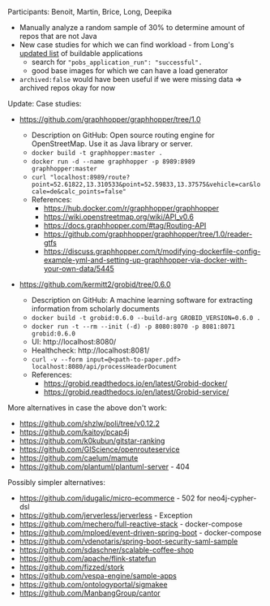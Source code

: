 Participants: Benoit, Martin, Brice, Long, Deepika

- Manually analyze a random sample of 30% to determine amount of repos that are not Java
- New case studies for which we can find workload - from Long's [updated list](https://raw.githubusercontent.com/gluckzhang/royal-chaos/pobs-dataset/pobs/dataset/886_buildable_dockerfiles.json) of buildable applications
  - search for `"pobs_application_run": "successful".`
  - good base images for which we can have a load generator
- `archived:false` would have been useful if we were missing data => archived repos okay for now

Update: Case studies:
- https://github.com/graphhopper/graphhopper/tree/1.0
  - Description on GitHub: Open source routing engine for OpenStreetMap. Use it as Java library or server.
  - `docker build -t graphhopper:master .`
  - `docker run -d --name graphhopper -p 8989:8989 graphhopper:master`
  - `curl "localhost:8989/route?point=52.61822,13.310533&point=52.59833,13.37575&vehicle=car&locale=de&calc_points=false"`
  - References:
    - https://hub.docker.com/r/graphhopper/graphhopper
    - https://wiki.openstreetmap.org/wiki/API_v0.6 
    - https://docs.graphhopper.com/#tag/Routing-API
    - https://github.com/graphhopper/graphhopper/tree/1.0/reader-gtfs
    - https://discuss.graphhopper.com/t/modifying-dockerfile-config-example-yml-and-setting-up-graphhopper-via-docker-with-your-own-data/5445
  
- https://github.com/kermitt2/grobid/tree/0.6.0
  - Description on GitHub: A machine learning software for extracting information from scholarly documents
  - `docker build -t grobid:0.6.0 --build-arg GROBID_VERSION=0.6.0 .`
  - `docker run -t --rm --init (-d) -p 8080:8070 -p 8081:8071 grobid:0.6.0`
  - UI: http://localhost:8080/
  - Healthcheck: http://localhost:8081/
  - `curl -v --form input=@<path-to-paper.pdf> localhost:8080/api/processHeaderDocument`
  - References:
    - https://grobid.readthedocs.io/en/latest/Grobid-docker/
    - https://grobid.readthedocs.io/en/latest/Grobid-service/

More alternatives in case the above don't work:
- https://github.com/shzlw/poli/tree/v0.12.2
- https://github.com/kaitoy/pcap4j
- https://github.com/k0kubun/gitstar-ranking
- https://github.com/GIScience/openrouteservice
- https://github.com/caelum/mamute
- https://github.com/plantuml/plantuml-server - 404

Possibly simpler alternatives:
- https://github.com/idugalic/micro-ecommerce - 502 for neo4j-cypher-dsl
- https://github.com/jerverless/jerverless - Exception
- https://github.com/mechero/full-reactive-stack - docker-compose
- https://github.com/mploed/event-driven-spring-boot - docker-compose
- https://github.com/vdenotaris/spring-boot-security-saml-sample
- https://github.com/sdaschner/scalable-coffee-shop
- https://github.com/apache/flink-statefun
- https://github.com/fizzed/stork
- https://github.com/vespa-engine/sample-apps
- https://github.com/ontologyportal/sigmakee
- https://github.com/ManbangGroup/cantor


